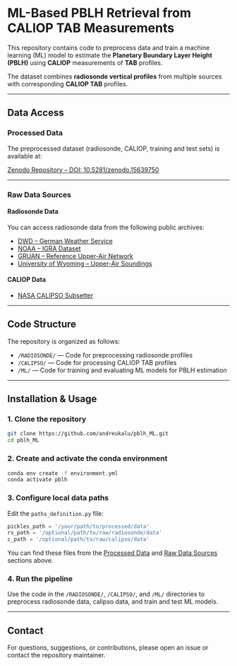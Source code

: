 
# ML-Based PBLH Retrieval from CALIOP TAB Measurements

This repository contains code to preprocess data and train a machine learning (ML) model to estimate the **Planetary Boundary Layer Height (PBLH)** using **CALIOP** measurements of **TAB** profiles.

The dataset combines **radiosonde vertical profiles** from multiple sources with corresponding **CALIOP TAB** profiles.

---

## Data Access

### Processed Data

The preprocessed dataset (radiosonde, CALIOP, training and test sets) is available at:

[Zenodo Repository – DOI: 10.5281/zenodo.15639750](https://zenodo.org/records/15639750)

---

### Raw Data Sources

#### Radiosonde Data

You can access radiosonde data from the following public archives:

- [DWD – German Weather Service](https://opendata.dwd.de/)
- [NOAA – IGRA Dataset](https://www.ncei.noaa.gov/products/weather-balloon/integrated-global-radiosonde-archive)
- [GRUAN – Reference Upper-Air Network](https://www.gruan.org/data/measurements/sonde-launches)
- [University of Wyoming – Upper-Air Soundings](https://weather.uwyo.edu/upperair/sounding.html)

#### CALIOP Data

- [NASA CALIPSO Subsetter](https://subset.larc.nasa.gov/calipso/)

---

## Code Structure

The repository is organized as follows:

- `/RADIOSONDE/` — Code for preprocessing radiosonde profiles  
- `/CALIPSO/` — Code for processing CALIOP TAB profiles  
- `/ML/` — Code for training and evaluating ML models for PBLH estimation  

---

## Installation & Usage

### 1. Clone the repository

```bash
git clone https://github.com/andreukalu/pblh_ML.git
cd pblh_ML
````

### 2. Create and activate the conda environment

```bash
conda env create -f environment.yml
conda activate pblh
```

### 3. Configure local data paths

Edit the `paths_definition.py` file:

```python
pickles_path = '/your/path/to/processed/data'
rs_path = '/optional/path/to/raw/radiosonde/data'
c_path = '/optional/path/to/raw/calipso/data'
```

You can find these files from the [Processed Data](#processed-data) and [Raw Data Sources](#raw-data-sources) sections above.

### 4. Run the pipeline

Use the code in the `/RADIOSONDE/`, `/CALIPSO/`, and `/ML/` directories to preprocess radiosonde data, calipso data, and train and test ML models.

---

## Contact

For questions, suggestions, or contributions, please open an issue or contact the repository maintainer.
